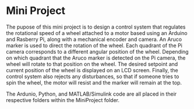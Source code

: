 # Mini Project
The pupose of this mini project is to design a control system that regulates the rotational speed of a wheel attached to a motor based using an Arduino and Rasberry Pi, along with a mechanical encoder and camera. An Aruco marker is used to direct the rotation of the wheel. Each quadrant of the Pi camera corresponds to a different angular position of the wheel. Depending on which quadrant that the Aruco marker is detected on the Pi camera, the wheel will rotate to that position on the wheel. The desired setpoint and current position of the wheel is displayed on an LCD screen. Finally, the control system also rejects any disturbances, so that if someone tries to spin the wheel, the motor will resist and the marker will remain at the top.

The Ardunio, Python, and MATLAB/Simulink code are all placed in their respective folders within the MiniProject folder. 
